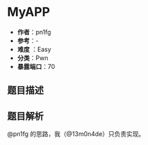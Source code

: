 # MyAPP

- **作者**：pn1fg
- **参考**：-
- **难度** ：Easy
- **分类**：Pwn
- **暴露端口**：70

## 题目描述



## 题目解析

@pn1fg 的思路，我（@13m0n4de）只负责实现。